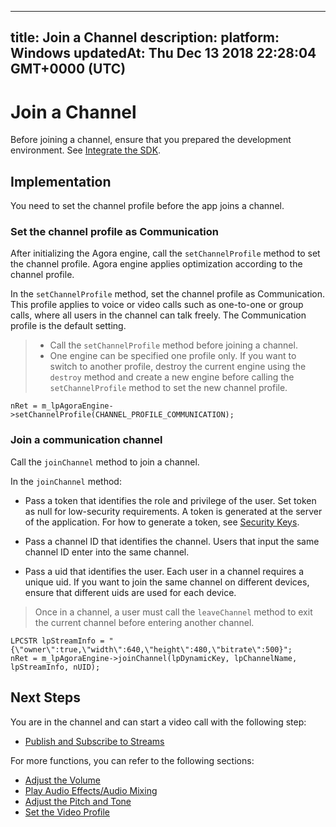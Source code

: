 
---
title: Join a Channel
description: 
platform: Windows
updatedAt: Thu Dec 13 2018 22:28:04 GMT+0000 (UTC)
---
# Join a Channel
Before joining a channel, ensure that you prepared the development environment. See [Integrate the SDK](../../en/Video/windows_video.md).

## Implementation
You need to set the channel profile before the app joins a channel.

### Set the channel profile as Communication
After initializing the Agora engine, call the `setChannelProfile` method to set the channel profile. Agora engine applies optimization according to the channel profile.

In the `setChannelProfile` method, set the channel profile as Communication. This profile applies to voice or video calls such as one-to-one or group calls, where all users in the channel can talk freely. The Communication profile is the default setting.

> -   Call the `setChannelProfile` method before joining a channel.
> -   One engine can be specified one profile only. If you want to switch to another profile, destroy the current engine using the `destroy` method and create a new engine before calling the `setChannelProfile` method to set the new channel profile.

```
nRet = m_lpAgoraEngine->setChannelProfile(CHANNEL_PROFILE_COMMUNICATION);
```

### Join a communication channel
Call the <code>joinChannel</code> method to join a channel. 

In the <code>joinChannel</code> method:

-   Pass a token that identifies the role and privilege of the user. Set token as null for low-security requirements. A token is generated at the server of the application. For how to generate a token, see [Security Keys](../../en/Video/token.md).

-   Pass a channel ID that identifies the channel. Users that input the same channel ID enter into the same channel.

-   Pass a uid that identifies the user. Each user in a channel requires a unique uid. If you want to join the same channel on different devices, ensure that different uids are used for each device.


> Once in a channel, a user must call the <code>leaveChannel</code> method to exit the current channel before entering another channel.

```
LPCSTR lpStreamInfo = "{\"owner\":true,\"width\":640,\"height\":480,\"bitrate\":500}";
nRet = m_lpAgoraEngine->joinChannel(lpDynamicKey, lpChannelName, lpStreamInfo, nUID);
```

## Next Steps
You are in the channel and can start a video call with the following step:

- [Publish and Subscribe to Streams](../../en/Video/publish_windows.md)

For more functions, you can refer to the following sections:

- [Adjust the Volume](../../en/Video/volume_windows.md)
- [Play Audio Effects/Audio Mixing](../../en/Video/effect_mixing_windows.md)
- [Adjust the Pitch and Tone](../../en/Video/voice_effect_windows.md)
- [Set the Video Profile](../../en/Video/videoProfile_windows.md)
